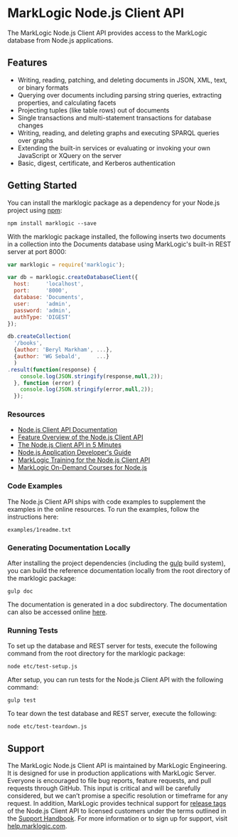 # MarkLogic Node.js Client API

The MarkLogic Node.js Client API provides access to the MarkLogic database
from Node.js applications.

## Features

*  Writing, reading, patching, and deleting documents in JSON, XML, text, or binary formats
*  Querying over documents including parsing string queries, extracting properties, and calculating facets
*  Projecting tuples (like table rows) out of documents
*  Single transactions and multi-statement transactions for database changes
*  Writing, reading, and deleting graphs and executing SPARQL queries over graphs
*  Extending the built-in services or evaluating or invoking your own JavaScript or XQuery on the server
*  Basic, digest, certificate, and Kerberos authentication

## Getting Started

You can install the marklogic package as a dependency for your Node.js project
using [npm](https://www.npmjs.com/package/marklogic):

```
npm install marklogic --save
```

With the marklogic package installed, the following inserts two documents in a
collection into the Documents database using MarkLogic's built-in REST server
at port 8000:

```javascript
var marklogic = require('marklogic');

var db = marklogic.createDatabaseClient({
  host:     'localhost',
  port:     '8000',
  database: 'Documents',
  user:     'admin',
  password: 'admin',
  authType: 'DIGEST'
});

db.createCollection(
  '/books',
  {author: 'Beryl Markham', ...},
  {author: 'WG Sebald',     ...}
  )
.result(function(response) {
    console.log(JSON.stringify(response,null,2));
  }, function (error) {
    console.log(JSON.stringify(error,null,2));
  });
```

### Resources

* [Node.js Client API Documentation](https://docs.marklogic.com/jsdoc/index.html)
* [Feature Overview of the Node.js Client API](http://developer.marklogic.com/features/node-client-api)
* [The Node.js Client API in 5 Minutes](https://developer.marklogic.com/learn/node-in-5-minutes)
* [Node.js Application Developer's Guide](http://docs.marklogic.com/guide/node-dev)
* [MarkLogic Training for the Node.js Client API](http://www.marklogic.com/training-courses/developing-marklogic-applications-i-node-js/)
* [MarkLogic On-Demand Courses for Node.js](https://mlu.marklogic.com/ondemand/index.xqy?q=Series%3A%22Node.js%22)

### Code Examples

The Node.js Client API ships with code examples to supplement the examples
in the online resources. To run the examples, follow the instructions here:

    examples/1readme.txt

### Generating Documentation Locally

After installing the project dependencies (including the [gulp](http://gulpjs.com/) 
build system), you can build the reference documentation locally from the root 
directory of the marklogic package:

    gulp doc

The documentation is generated in a doc subdirectory. The documentation can also be
accessed online [here](https://docs.marklogic.com/jsdoc/index.html).

### Running Tests

To set up the database and REST server for tests, execute the following
command from the root directory for the marklogic package:

    node etc/test-setup.js

After setup, you can run tests for the Node.js Client API with the following
command:

    gulp test

To tear down the test database and REST server, execute the following:

    node etc/test-teardown.js

## Support

The MarkLogic Node.js Client API is maintained by MarkLogic Engineering.
It is designed for use in production applications with MarkLogic Server.
Everyone is encouraged to file bug reports, feature requests, and pull
requests through GitHub. This input is critical and will be carefully
considered, but we can’t promise a specific resolution or timeframe for
any request. In addition, MarkLogic provides technical support
for [release tags](https://github.com/marklogic/node-client-api/releases)
of the Node.js Client API to licensed customers under the terms outlined
in the [Support Handbook](http://www.marklogic.com/files/Mark_Logic_Support_Handbook.pdf).
For more information or to sign up for support,
visit [help.marklogic.com](http://help.marklogic.com).

